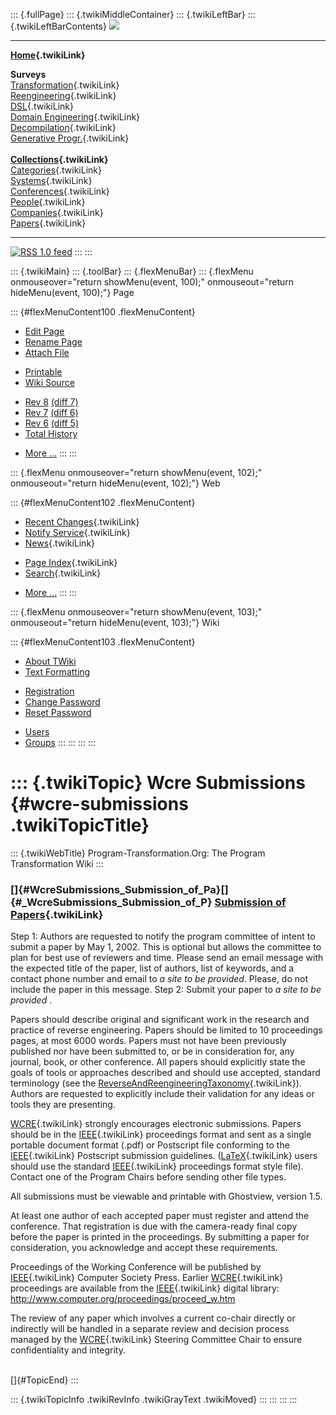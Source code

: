 ::: {.fullPage}
::: {.twikiMiddleContainer}
::: {.twikiLeftBar}
::: {.twikiLeftBarContents}
![](../pub/transformation.gif)

------------------------------------------------------------------------

**[Home](WebHome){.twikiLink}**

**Surveys**\
[Transformation](ProgramTransformation){.twikiLink}\
[Reengineering](ReengineeringWiki){.twikiLink}\
[DSL](DomainSpecificLanguages){.twikiLink}\
[Domain Engineering](DomainEngineering){.twikiLink}\
[Decompilation](DeCompilation){.twikiLink}\
[Generative Progr.](GenerativeProgrammingWiki){.twikiLink}\
\
**[Collections](CategoryCollection){.twikiLink}**\
[Categories](CategoryCategory){.twikiLink}\
[Systems](TransformationSystems){.twikiLink}\
[Conferences](TransformationConferences){.twikiLink}\
[People](TransformationPeople){.twikiLink}\
[Companies](TransformationCompanies){.twikiLink}\
[Papers](CategoryPaper){.twikiLink}

------------------------------------------------------------------------

[![](../pub/rss.gif "RSS 1.0 feed")](WebRss@skin=rss)
:::
:::

::: {.twikiMain}
::: {.toolBar}
::: {.flexMenuBar}
::: {.flexMenu onmouseover="return showMenu(event, 100);" onmouseout="return hideMenu(event, 100);"}
Page

::: {#flexMenuContent100 .flexMenuContent}
-   [Edit
    Page](http://www.program-transformation.org/edit/Transform/WcreSubmissions?t=1536826593)
-   [Rename
    Page](http://www.program-transformation.org/rename/Transform/WcreSubmissions)
-   [Attach
    File](http://www.program-transformation.org/attach/Transform/WcreSubmissions)

<!-- -->

-   [Printable](http://www.program-transformation.org/view/Transform/WcreSubmissions?skin=print.pattern)
-   [Wiki
    Source](http://www.program-transformation.org/view/Transform/WcreSubmissions?skin=text&raw=on&contenttype=text/plain)

<!-- -->

-   [Rev
    8](http://www.program-transformation.org/view/Transform/WcreSubmissions?rev=1.8)
    [(diff 7)](http://www.program-transformation.org/rdiff/Transform/WcreSubmissions?rev1=1.8&rev2=1.7)
-   [Rev
    7](http://www.program-transformation.org/view/Transform/WcreSubmissions?rev=1.7)
    [(diff 6)](http://www.program-transformation.org/rdiff/Transform/WcreSubmissions?rev1=1.7&rev2=1.6)
-   [Rev
    6](http://www.program-transformation.org/view/Transform/WcreSubmissions?rev=1.6)
    [(diff 5)](http://www.program-transformation.org/rdiff/Transform/WcreSubmissions?rev1=1.6&rev2=1.5)
-   [Total
    History](http://www.program-transformation.org/rdiff/Transform/WcreSubmissions)

<!-- -->

-   [More
    \...](http://www.program-transformation.org/oops/Transform/WcreSubmissions?template=oopsmore&param1=1.8&param2=1.8)
:::
:::

::: {.flexMenu onmouseover="return showMenu(event, 102);" onmouseout="return hideMenu(event, 102);"}
Web

::: {#flexMenuContent102 .flexMenuContent}
-   [Recent Changes](WebChanges){.twikiLink}
-   [Notify Service](WebNotify){.twikiLink}
-   [News](WebNews){.twikiLink}

<!-- -->

-   [Page Index](WebIndex){.twikiLink}
-   [Search](WebSearch){.twikiLink}

<!-- -->

-   [More
    \...](http://www.program-transformation.org/oops/Transform/WcreSubmissions?template=oopsmore&param1=1.8&param2=1.8)
:::
:::

::: {.flexMenu onmouseover="return showMenu(event, 103);" onmouseout="return hideMenu(event, 103);"}
Wiki

::: {#flexMenuContent103 .flexMenuContent}
-   [About
    TWiki](http://www.program-transformation.org/view/TWiki/WebHome)
-   [Text
    Formatting](http://www.program-transformation.org/view/TWiki/TextFormattingRules)

<!-- -->

-   [Registration](http://www.program-transformation.org/view/TWiki/TWikiRegistration)
-   [Change
    Password](http://www.program-transformation.org/view/TWiki/ChangePassword)
-   [Reset
    Password](http://www.program-transformation.org/view/TWiki/ResetPassword)

<!-- -->

-   [Users](http://www.program-transformation.org/view/Main/TWikiUsers)
-   [Groups](http://www.program-transformation.org/view/Main/TWikiGroups)
:::
:::
:::
:::

::: {.twikiTopic}
Wcre Submissions {#wcre-submissions .twikiTopicTitle}
================

::: {.twikiWebTitle}
Program-Transformation.Org: The Program Transformation Wiki
:::

### []{#WcreSubmissions_Submission_of_Pa}[]{#_WcreSubmissions_Submission_of_P} [Submission of Papers](WcreSubmissions){.twikiLink}

Step 1: Authors are requested to notify the program committee of intent
to submit a paper by May 1, 2002. This is optional but allows the
committee to plan for best use of reviewers and time. Please send an
email message with the expected title of the paper, list of authors,
list of keywords, and a contact phone number and email to *a site to be
provided*. Please, do not include the paper in this message. Step 2:
Submit your paper to *a site to be provided* .

Papers should describe original and significant work in the research and
practice of reverse engineering. Papers should be limited to 10
proceedings pages, at most 6000 words. Papers must not have been
previously published nor have been submitted to, or be in consideration
for, any journal, book, or other conference. All papers should
explicitly state the goals of tools or approaches described and should
use accepted, standard terminology (see the
[ReverseAndReengineeringTaxonomy](ReverseAndReengineeringTaxonomy){.twikiLink}).
Authors are requested to explicitly include their validation for any
ideas or tools they are presenting.

[WCRE](WCRE){.twikiLink} strongly encourages electronic submissions.
Papers should be in the [IEEE](IEEE){.twikiLink} proceedings format and
sent as a single portable document format (.pdf) or Postscript file
conforming to the [IEEE](IEEE){.twikiLink} Postscript submission
guidelines. ([LaTeX](LaTeX){.twikiLink} users should use the standard
[IEEE](IEEE){.twikiLink} proceedings format style file). Contact one of
the Program Chairs before sending other file types.

All submissions must be viewable and printable with Ghostview, version
1.5.

At least one author of each accepted paper must register and attend the
conference. That registration is due with the camera-ready final copy
before the paper is printed in the proceedings. By submitting a paper
for consideration, you acknowledge and accept these requirements.

Proceedings of the Working Conference will be published by
[IEEE](IEEE){.twikiLink} Computer Society Press. Earlier
[WCRE](WCRE){.twikiLink} proceedings are available from the
[IEEE](IEEE){.twikiLink} digital library:
<http://www.computer.org/proceedings/proceed_w.htm>

The review of any paper which involves a current co-chair directly or
indirectly will be handled in a separate review and decision process
managed by the [WCRE](WCRE){.twikiLink} Steering Committee Chair to
ensure confidentiality and integrity.

\
[]{#TopicEnd}
:::

::: {.twikiTopicInfo .twikiRevInfo .twikiGrayText .twikiMoved}
:::
:::
:::
:::

